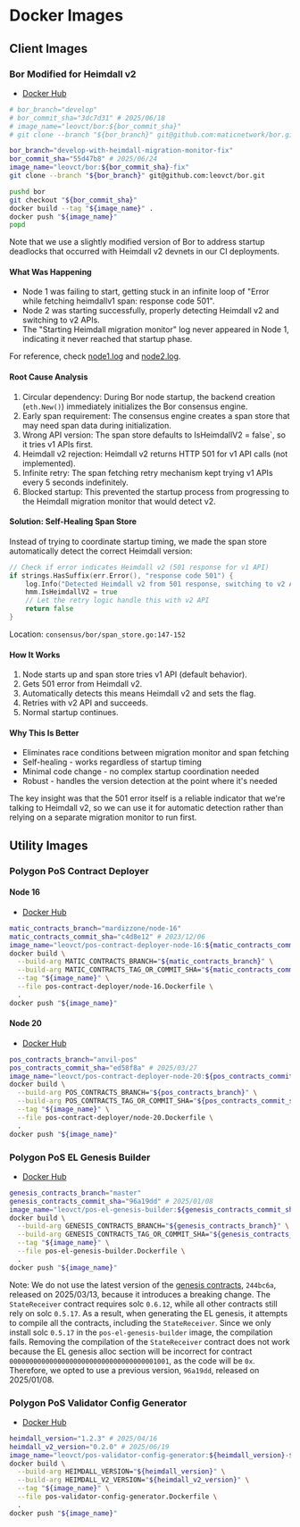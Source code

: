 # Docker Images

## Client Images

### Bor Modified for Heimdall v2

- [Docker Hub](https://hub.docker.com/r/leovct/bor)

```bash
# bor_branch="develop"
# bor_commit_sha="3dc7d31" # 2025/06/18
# image_name="leovct/bor:${bor_commit_sha}"
# git clone --branch "${bor_branch}" git@github.com:maticnetwork/bor.git

bor_branch="develop-with-heimdall-migration-monitor-fix"
bor_commit_sha="55d47b8" # 2025/06/24
image_name="leovct/bor:${bor_commit_sha}-fix"
git clone --branch "${bor_branch}" git@github.com:leovct/bor.git

pushd bor
git checkout "${bor_commit_sha}"
docker build --tag "${image_name}" .
docker push "${image_name}"
popd
```

Note that we use a slightly modified version of Bor to address startup deadlocks that occurred with Heimdall v2 devnets in our CI deployments.

#### What Was Happening

- Node 1 was failing to start, getting stuck in an infinite loop of "Error while fetching heimdallv1 span: response code 501".
- Node 2 was starting successfully, properly detecting Heimdall v2 and switching to v2 APIs.
- The "Starting Heimdall migration monitor" log never appeared in Node 1, indicating it never reached that startup phase.

For reference, check [node1.log](./node1.log) and [node2.log](./node2.log).

#### Root Cause Analysis

1. Circular dependency: During Bor node startup, the backend creation (`eth.New()`) immediately initializes the Bor consensus engine.
2. Early span requirement: The consensus engine creates a span store that may need span data during initialization.
3. Wrong API version: The span store defaults to IsHeimdallV2 = false`, so it tries v1 APIs first.
4. Heimdall v2 rejection: Heimdall v2 returns HTTP 501 for v1 API calls (not implemented).
5. Infinite retry: The span fetching retry mechanism kept trying v1 APIs every 5 seconds indefinitely.
6. Blocked startup: This prevented the startup process from progressing to the Heimdall migration monitor that would detect v2.

#### Solution: Self-Healing Span Store

Instead of trying to coordinate startup timing, we made the span store automatically detect the correct Heimdall version:

```go
// Check if error indicates Heimdall v2 (501 response for v1 API)
if strings.HasSuffix(err.Error(), "response code 501") {
    log.Info("Detected Heimdall v2 from 501 response, switching to v2 API")
    hmm.IsHeimdallV2 = true
    // Let the retry logic handle this with v2 API
    return false
}
```

Location: `consensus/bor/span_store.go:147-152`

#### How It Works

1. Node starts up and span store tries v1 API (default behavior).
2. Gets 501 error from Heimdall v2.
3. Automatically detects this means Heimdall v2 and sets the flag.
4. Retries with v2 API and succeeds.
5. Normal startup continues.

#### Why This Is Better

- Eliminates race conditions between migration monitor and span fetching
- Self-healing - works regardless of startup timing
- Minimal code change - no complex startup coordination needed
- Robust - handles the version detection at the point where it's needed

The key insight was that the 501 error itself is a reliable indicator that we're talking to Heimdall v2, so we can use it for automatic detection rather than relying on a separate migration monitor to run first.

## Utility Images

### Polygon PoS Contract Deployer

#### Node 16

- [Docker Hub](https://hub.docker.com/r/leovct/pos-contract-deployer-node-16)

```bash
matic_contracts_branch="mardizzone/node-16"
matic_contracts_commit_sha="c4d8e12" # 2023/12/06
image_name="leovct/pos-contract-deployer-node-16:${matic_contracts_commit_sha}"
docker build \
  --build-arg MATIC_CONTRACTS_BRANCH="${matic_contracts_branch}" \
  --build-arg MATIC_CONTRACTS_TAG_OR_COMMIT_SHA="${matic_contracts_commit_sha}" \
  --tag "${image_name}" \
  --file pos-contract-deployer/node-16.Dockerfile \
  .
docker push "${image_name}"
```

#### Node 20

- [Docker Hub](https://hub.docker.com/r/leovct/pos-contract-deployer-node-20)

```bash
pos_contracts_branch="anvil-pos"
pos_contracts_commit_sha="ed58f8a" # 2025/03/27
image_name="leovct/pos-contract-deployer-node-20:${pos_contracts_commit_sha}"
docker build \
  --build-arg POS_CONTRACTS_BRANCH="${pos_contracts_branch}" \
  --build-arg POS_CONTRACTS_TAG_OR_COMMIT_SHA="${pos_contracts_commit_sha}" \
  --tag "${image_name}" \
  --file pos-contract-deployer/node-20.Dockerfile \
  .
docker push "${image_name}"
```

### Polygon PoS EL Genesis Builder

- [Docker Hub](https://hub.docker.com/r/leovct/pos-el-genesis-builder)

```bash
genesis_contracts_branch="master"
genesis_contracts_commit_sha="96a19dd" # 2025/01/08
image_name="leovct/pos-el-genesis-builder:${genesis_contracts_commit_sha}"
docker build \
  --build-arg GENESIS_CONTRACTS_BRANCH="${genesis_contracts_branch}" \
  --build-arg GENESIS_CONTRACTS_TAG_OR_COMMIT_SHA="${genesis_contracts_commit_sha}" \
  --tag "${image_name}" \
  --file pos-el-genesis-builder.Dockerfile \
  .
docker push "${image_name}"
```

Note: We do not use the latest version of the [genesis contracts](https://github.com/maticnetwork/genesis-contracts), `244bc6a`, released on 2025/03/13, because it introduces a breaking change. The `StateReceiver` contract requires solc `0.6.12`, while all other contracts still rely on solc `0.5.17`. As a result, when generating the EL genesis, it attempts to compile all the contracts, including the `StateReceiver`. Since we only install solc `0.5.17` in the `pos-el-genesis-builder` image, the compilation fails. Removing the compilation of the `StateReceiver` contract does not work because the EL genesis alloc section will be incorrect for contract `0000000000000000000000000000000000001001`, as the code will be `0x`. Therefore, we opted to use a previous version, `96a19dd`, released on 2025/01/08.

### Polygon PoS Validator Config Generator

- [Docker Hub](https://hub.docker.com/r/leovct/pos-validator-config-generator)

```bash
heimdall_version="1.2.3" # 2025/04/16
heimdall_v2_version="0.2.0" # 2025/06/19
image_name="leovct/pos-validator-config-generator:${heimdall_version}-${heimdall_v2_version}"
docker build \
  --build-arg HEIMDALL_VERSION="${heimdall_version}" \
  --build-arg HEIMDALL_V2_VERSION="${heimdall_v2_version}" \
  --tag "${image_name}" \
  --file pos-validator-config-generator.Dockerfile \
  .
docker push "${image_name}"
```
